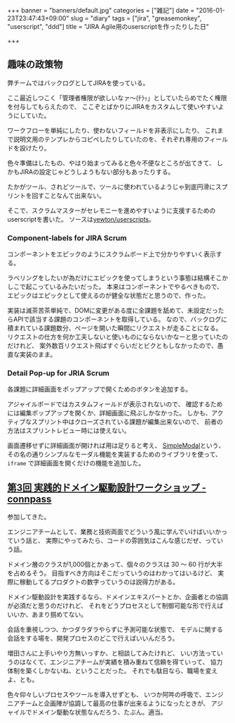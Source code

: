 +++
banner = "banners/default.jpg"
categories = ["雑記"]
date = "2016-01-23T23:47:43+09:00"
slug = "diary"
tags = ["jira", "greasemonkey", "userscript", "ddd"]
title = "JIRA Agile用のuserscriptを作ったりした日"

+++

## 趣味の政策物 ##

弊チームではバックログとしてJIRAを使っている。

ここ最近しつこく「管理者権限が欲しいなァ〜(ﾁﾗｯ」としていたらめでたく権限を付与してもらえたので、
ここぞとばかりにJIRAをカスタムして使いやすいようにしていた。

ワークフローを単純にしたり、使わないフィールドを非表示にしたり、
これまで説明文用のテンプレからコピペしたりしていたのを、それぞれ専用のフィールドを設けたり。

色々準備はしたもの、やはり始まってみると色々不便なところが出てきて、
しかもJIRAの設定じゃどうしようもない部分もあったりする。

たかがツール、されどツールで、ツールに使われているようじゃ到底円滑にスプリントを回すことなんて出来ない。

そこで、スクラムマスターがセレモニーを進めやすいように支援するためのuserscriptを書いた。
ソースは[yewton/userscripts](https://github.com/yewton/userscripts)。

### Component-labels for JIRA Scrum ###

コンポーネントをエピックのようにスクラムボード上で分かりやすいく表示する。

ラベリングをしたいが為だけにエピックを使ってしまうという事態は結構そこかしこで起こっているみたいだった。
本来はコンポーネントでやるべきもので、エピックはエピックとして使えるのが健全な状態だと思うので、作った。

実装は滅茶苦茶単純で、DOMに変更がある度に全課題を舐めて、未設定だったらAPIで該当する課題のコンポーネントを取得している。
なので、バックログに積まれている課題数分、ページを開いた瞬間にリクエストが走ることになる。
リクエストの仕方を何か工夫しないと使いものにならないかなーと思っていたのだけれど、
案外数百リクエスト飛ばすぐらいだとビクともしなかったので、愚直な実装のまま。

### Detail Pop-up for JRIA Scrum ###

各課題に詳細画面をポップアップで開くためのボタンを追加する。

アジャイルボードではカスタムフィールドが表示されないので、
確認するためには編集ポップアップを開くか、詳細画面に飛ぶしかなかった。
しかも、アクティブなスプリント中はクローズされている課題が編集出来ないので、
前者の方法はスプリントレビュー時には使えない。

画面遷移せずに詳細画面が開ければ用は足りると考え、
[SimpleModal](https://www.ericmmartin.com/projects/simplemodal/)という、
その名の通りシンプルなモーダル機能を実装するためのライブラリを使って、
`iframe` で詳細画面を開くだけの機能を追加した。

## [第3回 実践的ドメイン駆動設計ワークショップ - connpass](https://ddd-alliance.connpass.com/event/24672/) ##

参加してきた。

エンジニアチームとして、業務と技術両面でどういう風に学んでいけばいいかっていう話と、
実際にやってみたら、コードの雰囲気はこんな感じだぜ、っていう話。

ドメイン層のクラスが1,000個とかあって、個々のクラスは 30 〜 60 行が大半を占めるそう。
目指すべき方向はそこだっていうのはわかってはいるけど、
実際に稼動してるプロダクトの数字っていうのは説得力がある。

ドメイン駆動設計を実践するなら、ドメインエキスパートとか、企画者との協調が必須だと思うのだけれど、
それをどうプロセスとして制御可能な形で行えばいいか、あまり掴めてない。

会話を重視しつつ、かつダラダラやらずに予測可能な状態で、
モデルに関する会話をする場を、開発プロセスのどこで行えばいいんだろう。

増田さんに上手いやり方無いっすか、と相談してみたけれど、
いい方法っていうのはなくて、エンジニアチームが実績を積み重ねて信頼を得ていって、
協力体制を築くしかないね、ということだった。
それでも駄目なら、職場を変えよ、とも。

色々仰々しいプロセスやツールを導入せずとも、
いつか阿吽の呼吸で、エンジニアチームと企画陣が協調して最高の仕事が出来るようになったときが、
アジャイルでドメイン駆動な状態なんだろう、たぶん。適当。
